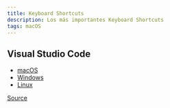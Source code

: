 ```yaml
---
title: Keyboard Shortcuts
description: Los más importantes Keyboard Shortcuts
tags: macOS
---
```


## Visual Studio Code

* [macOS](https://code.visualstudio.com/shortcuts/keyboard-shortcuts-macos.pdf)
* [Windows](https://code.visualstudio.com/shortcuts/keyboard-shortcuts-windows.pdf)
* [Linux](https://code.visualstudio.com/shortcuts/keyboard-shortcuts-linux.pdf)

[Source](https://code.visualstudio.com/docs/getstarted/tips-and-tricks)